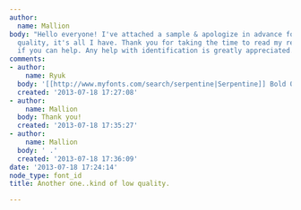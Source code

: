```yaml
---
author:
  name: Mallion
body: "Hello everyone! I've attached a sample & apologize in advance for the poor
  quality, it's all I have. Thank you for taking the time to read my request to see
  if you can help. Any help with identification is greatly appreciated.\r\n\r\n[img:sites/default/files/old-images/sample_5581.jpg]"
comments:
- author:
    name: Ryuk
  body: '[[http://www.myfonts.com/search/serpentine|Serpentine]] Bold Oblique'
  created: '2013-07-18 17:27:08'
- author:
    name: Mallion
  body: Thank you!
  created: '2013-07-18 17:35:27'
- author:
    name: Mallion
  body: ' .'
  created: '2013-07-18 17:36:09'
date: '2013-07-18 17:24:14'
node_type: font_id
title: Another one..kind of low quality.

---
```

